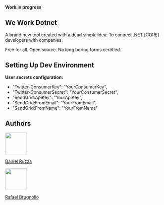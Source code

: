 <strong>Work in progress</strong>

## We Work Dotnet
<p>A brand new tool created with a dead simple idea: To connect .NET [CORE] developers with companies.</p>
<p>Free for all. Open source. No long boring forms certified.</>

## Setting Up Dev Environment
<strong>User secrets configuration:</strong>
- "Twitter-ConsumerKey": "YourConsumerKey",
- "Twitter-ConsumerSecret": "YourConsumerSecret",
- "SendGrid:ApiKey": "YourApiKey",
- "SendGrid:FromEmail": "YourFromEmail",
- "SendGrid:FromName": "YourFromName"

## Authors
<img src="https://avatars1.githubusercontent.com/u/2046398?v=3&" width="70">

[Daniel Ruzza](https://github.com/druzza)

<img src="https://avatars1.githubusercontent.com/u/8333188?v=3&" width="70">

[Rafael Brugnollo](https://github.com/rbrugnollo)
